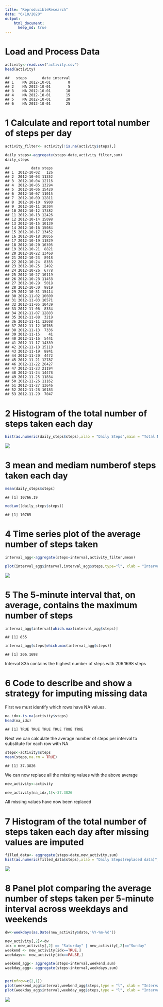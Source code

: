 ```yaml
---
title: "ReproducibleResearch"
date: "6/10/2020"
output:
    html_document:
      keep_md: true
---
```





# Load and Process Data

```r
activity<-read.csv("activity.csv")
head(activity)
```

```
##   steps       date interval
## 1    NA 2012-10-01        0
## 2    NA 2012-10-01        5
## 3    NA 2012-10-01       10
## 4    NA 2012-10-01       15
## 5    NA 2012-10-01       20
## 6    NA 2012-10-01       25
```
# 1 Calculate  and report total number of steps per day

```r
activity_filter<- activity[!is.na(activity$steps),]

daily_steps<-aggregate(steps~date,activity_filter,sum)
daily_steps
```

```
##          date steps
## 1  2012-10-02   126
## 2  2012-10-03 11352
## 3  2012-10-04 12116
## 4  2012-10-05 13294
## 5  2012-10-06 15420
## 6  2012-10-07 11015
## 7  2012-10-09 12811
## 8  2012-10-10  9900
## 9  2012-10-11 10304
## 10 2012-10-12 17382
## 11 2012-10-13 12426
## 12 2012-10-14 15098
## 13 2012-10-15 10139
## 14 2012-10-16 15084
## 15 2012-10-17 13452
## 16 2012-10-18 10056
## 17 2012-10-19 11829
## 18 2012-10-20 10395
## 19 2012-10-21  8821
## 20 2012-10-22 13460
## 21 2012-10-23  8918
## 22 2012-10-24  8355
## 23 2012-10-25  2492
## 24 2012-10-26  6778
## 25 2012-10-27 10119
## 26 2012-10-28 11458
## 27 2012-10-29  5018
## 28 2012-10-30  9819
## 29 2012-10-31 15414
## 30 2012-11-02 10600
## 31 2012-11-03 10571
## 32 2012-11-05 10439
## 33 2012-11-06  8334
## 34 2012-11-07 12883
## 35 2012-11-08  3219
## 36 2012-11-11 12608
## 37 2012-11-12 10765
## 38 2012-11-13  7336
## 39 2012-11-15    41
## 40 2012-11-16  5441
## 41 2012-11-17 14339
## 42 2012-11-18 15110
## 43 2012-11-19  8841
## 44 2012-11-20  4472
## 45 2012-11-21 12787
## 46 2012-11-22 20427
## 47 2012-11-23 21194
## 48 2012-11-24 14478
## 49 2012-11-25 11834
## 50 2012-11-26 11162
## 51 2012-11-27 13646
## 52 2012-11-28 10183
## 53 2012-11-29  7047
```

# 2 Histogram of the total number of steps taken each day


```r
hist(as.numeric(daily_steps$steps),xlab = "Daily Steps",main = "Total Number of steps taken each day")
```

![](PA1_template_files/figure-html/unnamed-chunk-3-1.png)<!-- -->


# 3 mean and mediam numberof steps taken each day

```r
mean(daily_steps$steps)
```

```
## [1] 10766.19
```

```r
median((daily_steps$steps))
```

```
## [1] 10765
```

# 4 Time series plot of the average number of steps taken




```r
interval_agg<-aggregate(steps~interval,activity_filter,mean)

plot(interval_agg$interval,interval_agg$steps,type="l", xlab = "Interval", ylab = "Average steps")
```

![](PA1_template_files/figure-html/unnamed-chunk-5-1.png)<!-- -->

# 5 The 5-minute interval that, on average, contains the maximum number of steps

```r
interval_agg$interval[which.max(interval_agg$steps)]
```

```
## [1] 835
```

```r
interval_agg$steps[which.max(interval_agg$steps)]
```

```
## [1] 206.1698
```
Interval 835 contains the highest number of steps with 206.1698 steps



# 6 Code to describe and show a strategy for imputing missing data

 First we must identify which rows have NA values.
 


```r
na_idx<-is.na(activity$steps)
head(na_idx)
```

```
## [1] TRUE TRUE TRUE TRUE TRUE TRUE
```
Next we can calculate the average number of steps per interval to substitute for each row with NA

```r
steps<-activity$steps
mean(steps,na.rm = TRUE)
```

```
## [1] 37.3826
```
We can now replace all the missing values with the above average

```r
new_activity<-activity

new_activity[na_idx,1]<-37.3826
```

All missing values have now been replaced


# 7 Histogram of the total number of steps taken each day after missing values are imputed



```r
filled_data<- aggregate(steps~date,new_activity,sum)
hist(as.numeric(filled_data$steps),xlab = "Daily Steps(replaced data)",main = "Total Number of steps taken each day")
```

![](PA1_template_files/figure-html/unnamed-chunk-10-1.png)<!-- -->


# 8 Panel plot comparing the average number of steps taken per 5-minute interval across weekdays and weekends

```r
dw<-weekdays(as.Date(new_activity$date,'%Y-%m-%d'))
```


```r
new_activity[,2]<-dw
idx = new_activity[,2] == "Saturday" | new_activity[,2]=="Sunday"
weekend <- new_activity[idx==TRUE,]
weekdays<- new_activity[idx==FALSE,]

weekend_agg<- aggregate(steps~interval,weekend,sum)
weekday_agg<- aggregate(steps~interval,weekdays,sum)


par(mfrow=c(2,1))
plot(weekend_agg$interval,weekend_agg$steps,type = "l", xlab = "Interval",ylab = "Weekend Steps")
plot(weekday_agg$interval,weekday_agg$steps,type = "l", xlab = "Interval",ylab = "Weekday Steps")
```

![](PA1_template_files/figure-html/unnamed-chunk-12-1.png)<!-- -->

